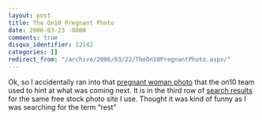 ```yaml
---
layout: post
title: The On10 Pregnant Photo
date: 2006-03-23 -0800
comments: true
disqus_identifier: 12142
categories: []
redirect_from: "/archive/2006/03/22/TheOn10PregnantPhoto.aspx/"
---
```


Ok, so I accidentally ran into that [pregnant woman
photo](http://haacked.com/archive/2006/03/06/BeyondChannel9.aspx "Beyond Channel 9")
that the on10 team used to hint at what was coming next. It is in the
third row of [search
results](http://www.sxc.hu/browse.phtml?f=search&w=1&txt=rest&p=2 "Stock Exchange")
for the same free stock photo site I use. Thought it was kind of funny
as I was searching for the term “rest”

